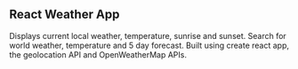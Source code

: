 ## React Weather App
Displays current local weather, temperature, sunrise and sunset.
Search for world weather, temperature and 5 day forecast.
Built using create react app, the geolocation API and OpenWeatherMap APIs.
